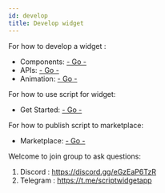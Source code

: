 ```yaml
---
id: develop
title: Develop widget
---
```



For how to develop a widget : 

- Components: [- Go - ](/docs/component)
- APIs:  [- Go - ](/docs/api)
- Animation:  [- Go - ](/docs/animation)


For how to use script for widget: 

- Get Started:  [- Go - ](/docs/)


For how to publish script to marketplace:


- Marketplace: [- Go - ](/docs/marketplace)


Welcome to join group to ask questions:

1. Discord : https://discord.gg/eGzEaP6TzR
2. Telegram : https://t.me/scriptwidgetapp

